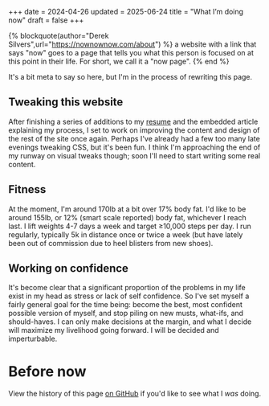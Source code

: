 +++
date = 2024-04-26
updated = 2025-06-24
title = "What I’m doing now"
draft = false
+++

{% blockquote(author="Derek Silvers",url="https://nownownow.com/about") %}
a website with a link that says "now" goes to a page that tells you what this person is focused on at this point in their life. For short, we call it a "now page".
{% end %}

It's a bit meta to say so here, but I'm in the process of rewriting this page.

## Tweaking this website

After finishing a series of additions to my [resume](/resume) and the embedded article explaining my process, I set to work on improving the content and design of the rest of the site once again. Perhaps I've already had a few too many late evenings tweaking CSS, but it's been fun. I think I'm approaching the end of my runway on visual tweaks though; soon I'll need to start writing some real content.

## Fitness

At the moment, I'm around 170lb at a bit over 17% body fat. I'd like to be around 155lb, or 12% (smart scale reported) body fat, whichever I reach last.
I lift weights 4-7 days a week and target ≥10,000 steps per day. I run regularly, typically 5k in distance once or twice a week (but have lately been
out of commission due to heel blisters from new shoes).

## Working on confidence

It's become clear that a significant proportion of the problems in my life exist in my head as stress or lack of self confidence. So I've set myself a
fairly general goal for the time being: become the best, most confident possible version of myself, and stop piling on new musts, what-ifs, and should-haves.
I can only make decisions at the margin, and what I decide will maximize my livelihood going forward. I will be decided and imperturbable.

# Before now

View the history of this page [on GitHub](https://github.com/wesleydeal/deal.digital/commits/master/content/now.md) if you'd like to see what I *was* doing.
